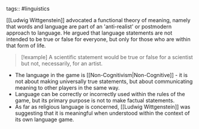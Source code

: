 tags:: #linguistics

[[Ludwig Wittgenstein]] advocated a functional theory of meaning, namely that words and language are part of an 'anti-realist' or postmodern approach to language. He argued that language statements are not intended to be true or false for everyone, but only for those who are within that form of life.

> [!example]
> A scientific statement would be true or false for a scientist but not, necessarily, for an artist.

- The language in the game is [[Non-Cognitivism|Non-Cognitive]] - it is not about making universally true statements, but about communicating meaning to other players in the same way.
- Language can be correctly or incorrectly used within the rules of the game, but its primary purpose is not to make factual statements.
- As far as religious language is concerned, [[Ludwig Wittgenstein]] was suggesting that it is meaningful when understood within the context of its own language game.
